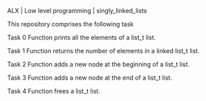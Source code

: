 ALX | Low level programming | singly_linked_lists

This repository comprises the following task

Task 0
Function prints all the elements of a list_t list.

Task 1
Function returns the number of elements in a linked list_t list.

Task 2
Function adds a new node at the beginning of a list_t list.

Task 3
Function adds a new node at the end of a list_t list.

Task 4
Function frees a list_t list.
